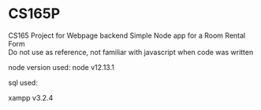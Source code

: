 # CS165P
CS165 Project for Webpage backend
Simple Node app for a Room Rental Form  
Do not use as reference, not familiar with javascript when code was written

node version used:
node v12.13.1

sql used:

xampp v3.2.4
